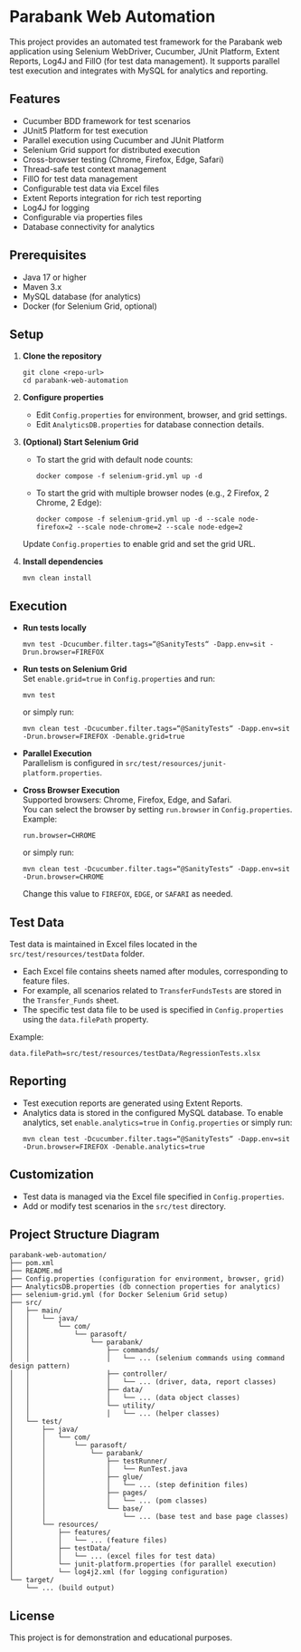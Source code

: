 # Parabank Web Automation

This project provides an automated test framework for the Parabank web application using Selenium WebDriver, Cucumber, JUnit Platform, Extent Reports, Log4J and FillO (for test data management). It supports parallel test execution and integrates with MySQL for analytics and reporting.

## Features
- Cucumber BDD framework for test scenarios
- JUnit5 Platform for test execution
- Parallel execution using Cucumber and JUnit Platform
- Selenium Grid support for distributed execution
- Cross-browser testing (Chrome, Firefox, Edge, Safari)
- Thread-safe test context management
- FillO for test data management
- Configurable test data via Excel files
- Extent Reports integration for rich test reporting
- Log4J for logging
- Configurable via properties files
- Database connectivity for analytics

## Prerequisites

- Java 17 or higher
- Maven 3.x
- MySQL database (for analytics)
- Docker (for Selenium Grid, optional)

## Setup

1. **Clone the repository**  
   ```
   git clone <repo-url>
   cd parabank-web-automation
   ```

2. **Configure properties**  
   - Edit `Config.properties` for environment, browser, and grid settings.
   - Edit `AnalyticsDB.properties` for database connection details.

3. **(Optional) Start Selenium Grid**  
   - To start the grid with default node counts:
     ```
     docker compose -f selenium-grid.yml up -d
     ```
   - To start the grid with multiple browser nodes (e.g., 2 Firefox, 2 Chrome, 2 Edge):
     ```
     docker compose -f selenium-grid.yml up -d --scale node-firefox=2 --scale node-chrome=2 --scale node-edge=2
     ```
   Update `Config.properties` to enable grid and set the grid URL.

4. **Install dependencies**  
   ```
   mvn clean install
   ```

## Execution

- **Run tests locally**  
  ```
  mvn test -Dcucumber.filter.tags=“@SanityTests“ -Dapp.env=sit -Drun.browser=FIREFOX
  ```

- **Run tests on Selenium Grid**  
  Set `enable.grid=true` in `Config.properties` and run:
  ```
  mvn test
  ```
  or simply run:
  ```
  mvn clean test -Dcucumber.filter.tags=“@SanityTests“ -Dapp.env=sit -Drun.browser=FIREFOX -Denable.grid=true
  ```

- **Parallel Execution**  
  Parallelism is configured in `src/test/resources/junit-platform.properties`.

- **Cross Browser Execution**  
  Supported browsers: Chrome, Firefox, Edge, and Safari.  
  You can select the browser by setting `run.browser` in `Config.properties`.  
  Example:
  ```
  run.browser=CHROME
  ```
  or simply run:
  ```
  mvn clean test -Dcucumber.filter.tags=“@SanityTests“ -Dapp.env=sit -Drun.browser=CHROME
  ```
  Change this value to `FIREFOX`, `EDGE`, or `SAFARI` as needed.

## Test Data

Test data is maintained in Excel files located in the `src/test/resources/testData` folder.  
- Each Excel file contains sheets named after modules, corresponding to feature files.  
- For example, all scenarios related to `TransferFundsTests` are stored in the `Transfer_Funds` sheet.
- The specific test data file to be used is specified in `Config.properties` using the `data.filePath` property.

Example:
```
data.filePath=src/test/resources/testData/RegressionTests.xlsx
```

## Reporting

- Test execution reports are generated using Extent Reports.
- Analytics data is stored in the configured MySQL database. 
  To enable analytics, set `enable.analytics=true` in `Config.properties`
  or simply run:
  ```
  mvn clean test -Dcucumber.filter.tags=“@SanityTests“ -Dapp.env=sit -Drun.browser=FIREFOX -Denable.analytics=true
  ```

## Customization

- Test data is managed via the Excel file specified in `Config.properties`.
- Add or modify test scenarios in the `src/test` directory.

## Project Structure Diagram

```
parabank-web-automation/
├── pom.xml
├── README.md
├── Config.properties (configuration for environment, browser, grid)
├── AnalyticsDB.properties (db connection properties for analytics)
├── selenium-grid.yml (for Docker Selenium Grid setup)
├── src/
│   ├── main/
│   │   └── java/
│   │       └── com/
│   │           └── parasoft/
│   │               └── parabank/
│   │                   ├── commands/
│   │                   │   └── ... (selenium commands using command design pattern)
│   │                   ├── controller/
│   │                   │   └── ... (driver, data, report classes)
│   │                   ├── data/ 
│   │                   │   └── ... (data object classes)
│   │                   └── utility/
│   │                   │   └── ... (helper classes)
│   └── test/
│       ├── java/
│       │   └── com/
│       │       └── parasoft/
│       │           └── parabank/
│       │               ├── testRunner/
│       │               │   └── RunTest.java
│       │               ├── glue/
│       │               │   └── ... (step definition files)
│       │               ├── pages/
│       │               │   └── ... (pom classes)
│       │               └── base/
│       │                   └── ... (base test and base page classes)
│       └── resources/
│           ├── features/
│           │   └── ... (feature files)
│           ├── testData/
│           │   └── ... (excel files for test data)
│           └── junit-platform.properties (for parallel execution)
│           └── log4j2.xml (for logging configuration)
└── target/
    └── ... (build output)
```

## License

This project is for demonstration and educational purposes.
